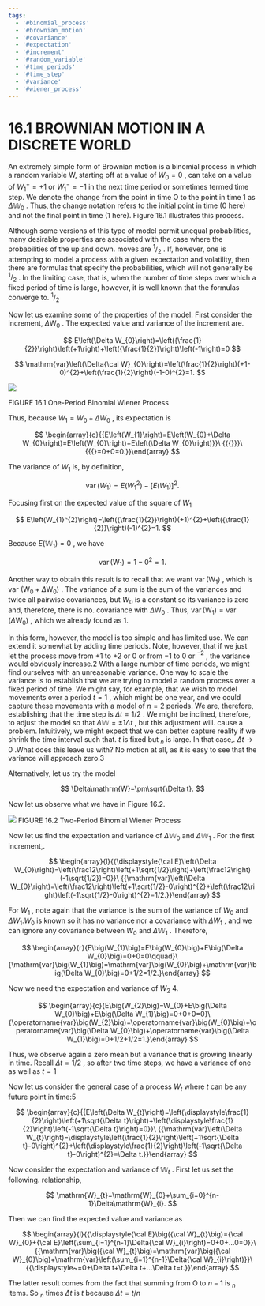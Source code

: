 ```yaml
---
tags:
  - '#binomial_process'
  - '#brownian_motion'
  - '#covariance'
  - '#expectation'
  - '#increment'
  - '#random_variable'
  - '#time_periods'
  - '#time_step'
  - '#variance'
  - '#wiener_process'
---
```

# 16.1 BROWNIAN MOTION IN A DISCRETE WORLD

An extremely simple form of Brownian motion is a binomial process in which a random variable W, starting off at a value of $W_{0}=0$ , can take on a value of $W_{1}^{+}=+1$ or $W_{1}^{-}=-1$ in the next time period or sometimes termed time step. We denote the change from the point in time O to the point in time 1 as $\Delta\mathbb{W}_{0}$ . Thus, the change notation refers to the initial point in time (0 here) and not the final point in time (1 here). Figure 16.1 illustrates this process.

Although some versions of this type of model permit unequal probabilities, many desirable properties are associated with the case where the probabilities of the up and down. moves are $^1/_{2}$ . If, however, one is attempting to model a process with a given expectation and volatility, then there are formulas that specify the probabilities, which will not generally be $^1/_{2}$ . In the limiting case, that is, when the number of time steps over which a fixed period of time is large, however, it is well known that the formulas converge to. $^1/_{2}$

Now let us examine some of the properties of the model. First consider the increment, $\Delta\mathrm{W_{0}}$ . The expected value and variance of the increment are.

$$
E\left(\Delta W_{0}\right)=\left({\frac{1}{2}}\right)\left(+1\right)+\left({\frac{1}{2}}\right)\left(-1\right)=0
$$

$$
\mathrm{var}\left(\Delta{\cal W}_{0}\right)=\left(\frac{1}{2}\right)(+1-0)^{2}+\left(\frac{1}{2}\right)(-1-0)^{2}=1.
$$

![](04c5dc09cec1db7728af4b2815ac37b28866d75bc2974125a768a2cbd383b460.jpg)

FIGURE 16.1 One-Period Binomial Wiener Process

Thus, because $W_{1}=W_{0}+\Delta W_{0}$ , its expectation is

$$
\begin{array}{c}{{E\left(W_{1}\right)=E\left(W_{0}+\Delta W_{0}\right)=E\left(W_{0}\right)+E\left(\Delta W_{0}\right)}}\ {{{}}}\ {{{}=0+0=0.}}\end{array}
$$

The variance of $W_{1}$ is, by definition,

$$
\operatorname{var}\left(W_{1}\right)=E\left(W_{1}^{2}\right)-\left[E\left(W_{1}\right)\right]^{2}.
$$

Focusing first on the expected value of the square of $W_{1}$

$$
E\left(W_{1}^{2}\right)=\left({\frac{1}{2}}\right)(+1)^{2}+\left({\frac{1}{2}}\right)(-1)^{2}=1.
$$

Because $E\big(\mathbb{W}_{1}\big)=0$ , we have

$$
\operatorname{var}\left(\mathrm{W}_{1}\right)=1-0^{2}=1.
$$

Another way to obtain this result is to recall that we want $\operatorname{var}\bigl(\mathrm{W}_{1}\bigr)$ , which is var $\left(\mathrm{W}_{0}+\Delta\mathrm{W}_{0}\right)$ . The variance of a sum is the sum of the variances and twice all pairwise covariances, but $W_{0}$ is a constant so its variance is zero and, therefore, there is no. covariance with $\Delta\mathrm{W_{0}}$ . Thus, $\operatorname{var}\left(\mathrm{W}_{1}\right)=\operatorname{var}\left(\Delta\mathrm{W}_{0}\right)$ , which we already found as 1.

In this form, however, the model is too simple and has limited use. We can extend it somewhat by adding time periods. Note, however, that if we just let the process move from $+1$ to $+2$ or 0 or from $-1$ to 0 or $^{-2}$ , the variance would obviously increase.2 With a large number of time periods, we might find ourselves with an unreasonable variance. One way to scale the variance is to establish that we are trying to model a random process over a fixed period of time. We might say, for example, that we wish to model movements over a period $t=1$ , which might be one year, and we could capture these movements with a model of $n=2$ periods. We are, therefore, establishing that the time step is $\Delta t=1/2$ . We might be inclined, therefore, to adjust the model so that $\Delta\mathbb{W}=\pm1\Delta t$ , but this adjustment will. cause a problem. Intuitively, we might expect that we can better capture reality if we shrink the time interval such that. $t$ is fixed but $_n$ is large. In that case,. $\Delta t\to0$ .What does this leave us with? No motion at all, as it is easy to see that the variance will approach zero.3

Alternatively, let us try the model

$$
\Delta\mathrm{W}=\pm\sqrt{\Delta t}.
$$

Now let us observe what we have in Figure 16.2.

![](cedbb52839366b8d117b51e55ce29e14497eef40f7b3e24e2c46c92391d93175.jpg)
FIGURE 16.2 Two-Period Binomial Wiener Process

Now let us find the expectation and variance of $\Delta\mathbb{W}_{0}$ and $\Delta\mathbb{W}_{1}$ . For the first increment,.

$$
\begin{array}{l}{{\displaystyle{\cal E}\left(\Delta W_{0}\right)=\left(\frac12\right)\left(+1\sqrt{1/2}\right)+\left(\frac12\right)(-1\sqrt{1/2})=0}}\ {{\mathrm{var}\left(\Delta W_{0}\right)=\left(\frac12\right)\left(+1\sqrt{1/2}-0\right)^{2}+\left(\frac12\right)\left(-1\sqrt{1/2}-0\right)^{2}=1/2.}}\end{array}
$$

For $W_{1}$ , note again that the variance is the sum of the variance of $W_{0}$ and $\Delta W_{1}.W_{0}$ is known so it has no variance nor a covariance with $\Delta W_{1}$ , and we can ignore any covariance between $W_{0}$ and $\Delta\mathbb{W}_{1}$ . Therefore,

$$
\begin{array}{r}{E\big(W_{1}\big)=E\big(W_{0}\big)+E\big(\Delta W_{0}\big)=0+0=0\qquad}\ {\mathrm{var}\big(W_{1}\big)=\mathrm{var}\big(W_{0}\big)+\mathrm{var}\big(\Delta W_{0}\big)=0+1/2=1/2.}\end{array}
$$

Now we need the expectation and variance of $W_{2}$ 4.

$$
\begin{array}{c}{E\big(W_{2}\big)=W_{0}+E\big(\Delta W_{0}\big)+E\big(\Delta W_{1}\big)=0+0+0=0}\ {\operatorname{var}\big(W_{2}\big)=\operatorname{var}\big(W_{0}\big)+\operatorname{var}\big(\Delta W_{0}\big)+\operatorname{var}\big(\Delta W_{1}\big)=0+1/2+1/2=1.}\end{array}
$$

Thus, we observe again a zero mean but a variance that is growing linearly in time. Recall $\Delta t=1/2$ , so after two time steps, we have a variance of one as well as $t=1$

Now let us consider the general case of a process $\mathbf{}W_{t}$ where $t$ can be any future point in time:5

$$
\begin{array}{c}{{E\left(\Delta W_{t}\right)=\left(\displaystyle\frac{1}{2}\right)\left(+1\sqrt{\Delta t}\right)+\left(\displaystyle\frac{1}{2}\right)\left(-1\sqrt{\Delta t}\right)=0}}\ {{\mathrm{var}\left(\Delta W_{t}\right)=\displaystyle\left(\frac{1}{2}\right)\left(+1\sqrt{\Delta t}-0\right)^{2}+\left(\displaystyle\frac{1}{2}\right)\left(-1\sqrt{\Delta t}-0\right)^{2}=\Delta t.}}\end{array}
$$

Now consider the expectation and variance of $\mathbb{W}_{t}$ . First let us set the following. relationship,

$$
\mathrm{W}_{t}=\mathrm{W}_{0}+\sum_{i=0}^{n-1}\Delta\mathrm{W}_{i}.
$$

Then we can find the expected value and variance as

$$
\begin{array}{l}{{\displaystyle{\cal E}\big({\cal W}_{t}\big)={\cal W}_{0}+{\cal E}\left(\sum_{i=1}^{n-1}\Delta{\cal W}_{i}\right)=0+0+...0=0}}\ {{\mathrm{var}\big({\cal W}_{t}\big)=\mathrm{var}\big({\cal W}_{0}\big)+\mathrm{var}\left(\sum_{i=1}^{n-1}\Delta{\cal W}_{i}\right)}}\ {{\displaystyle~=0+\Delta t+\Delta t+...\Delta t=t.}}\end{array}
$$

The latter result comes from the fact that summing from O to $n-1$ is $_n$ items. So $_n$ times $\Delta t$ is $t$ because $\Delta t=t/n$
